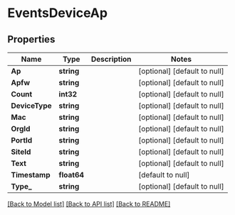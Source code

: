 # EventsDeviceAp

## Properties
Name | Type | Description | Notes
------------ | ------------- | ------------- | -------------
**Ap** | **string** |  | [optional] [default to null]
**Apfw** | **string** |  | [optional] [default to null]
**Count** | **int32** |  | [optional] [default to null]
**DeviceType** | **string** |  | [optional] [default to null]
**Mac** | **string** |  | [optional] [default to null]
**OrgId** | **string** |  | [optional] [default to null]
**PortId** | **string** |  | [optional] [default to null]
**SiteId** | **string** |  | [optional] [default to null]
**Text** | **string** |  | [optional] [default to null]
**Timestamp** | **float64** |  | [default to null]
**Type_** | **string** |  | [optional] [default to null]

[[Back to Model list]](../README.md#documentation-for-models) [[Back to API list]](../README.md#documentation-for-api-endpoints) [[Back to README]](../README.md)

